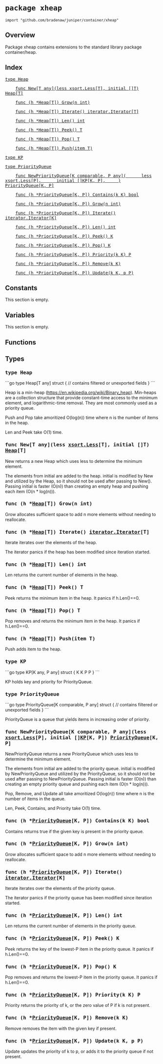 # `package xheap`

```
import "github.com/bradenaw/juniper/container/xheap"
```

## Overview

Package xheap contains extensions to the standard library package container/heap.


## Index

<samp><a href="#Heap">type Heap</a></samp>

<samp>&nbsp;&nbsp;&nbsp;&nbsp;<a href="#New">func New[T any](less xsort.Less[T], initial []T) Heap[T]</a></samp>

<samp>&nbsp;&nbsp;&nbsp;&nbsp;<a href="#Grow">func (h *Heap[T]) Grow(n int)</a></samp>

<samp>&nbsp;&nbsp;&nbsp;&nbsp;<a href="#Iterate">func (h *Heap[T]) Iterate() iterator.Iterator[T]</a></samp>

<samp>&nbsp;&nbsp;&nbsp;&nbsp;<a href="#Len">func (h *Heap[T]) Len() int</a></samp>

<samp>&nbsp;&nbsp;&nbsp;&nbsp;<a href="#Peek">func (h *Heap[T]) Peek() T</a></samp>

<samp>&nbsp;&nbsp;&nbsp;&nbsp;<a href="#Pop">func (h *Heap[T]) Pop() T</a></samp>

<samp>&nbsp;&nbsp;&nbsp;&nbsp;<a href="#Push">func (h *Heap[T]) Push(item T)</a></samp>

<samp><a href="#KP">type KP</a></samp>

<samp><a href="#PriorityQueue">type PriorityQueue</a></samp>

<samp>&nbsp;&nbsp;&nbsp;&nbsp;<a href="#NewPriorityQueue">func NewPriorityQueue[K comparable, P any](
&nbsp;&nbsp;&nbsp;&nbsp;	less xsort.Less[P],
&nbsp;&nbsp;&nbsp;&nbsp;	initial []KP[K, P],
&nbsp;&nbsp;&nbsp;&nbsp;) PriorityQueue[K, P]</a></samp>

<samp>&nbsp;&nbsp;&nbsp;&nbsp;<a href="#Contains">func (h *PriorityQueue[K, P]) Contains(k K) bool</a></samp>

<samp>&nbsp;&nbsp;&nbsp;&nbsp;<a href="#Grow">func (h *PriorityQueue[K, P]) Grow(n int)</a></samp>

<samp>&nbsp;&nbsp;&nbsp;&nbsp;<a href="#Iterate">func (h *PriorityQueue[K, P]) Iterate() iterator.Iterator[K]</a></samp>

<samp>&nbsp;&nbsp;&nbsp;&nbsp;<a href="#Len">func (h *PriorityQueue[K, P]) Len() int</a></samp>

<samp>&nbsp;&nbsp;&nbsp;&nbsp;<a href="#Peek">func (h *PriorityQueue[K, P]) Peek() K</a></samp>

<samp>&nbsp;&nbsp;&nbsp;&nbsp;<a href="#Pop">func (h *PriorityQueue[K, P]) Pop() K</a></samp>

<samp>&nbsp;&nbsp;&nbsp;&nbsp;<a href="#Priority">func (h *PriorityQueue[K, P]) Priority(k K) P</a></samp>

<samp>&nbsp;&nbsp;&nbsp;&nbsp;<a href="#Remove">func (h *PriorityQueue[K, P]) Remove(k K)</a></samp>

<samp>&nbsp;&nbsp;&nbsp;&nbsp;<a href="#Update">func (h *PriorityQueue[K, P]) Update(k K, p P)</a></samp>


## Constants

This section is empty.

## Variables

This section is empty.

## Functions

## Types

<h3><a id="Heap"></a><samp>type Heap</samp></h3>
```go
type Heap[T any] struct {
	// contains filtered or unexported fields
}
```

Heap is a min-heap (https://en.wikipedia.org/wiki/Binary_heap). Min-heaps are a collection
structure that provide constant-time access to the minimum element, and logarithmic-time removal.
They are most commonly used as a priority queue.

Push and Pop take amoritized O(log(n)) time where n is the number of items in the heap.

Len and Peek take O(1) time.


<h3><a id="New"></a><samp>func New[T any](less <a href="../xsort.html#Less">xsort.Less</a>[T], initial []T) <a href="#Heap">Heap</a>[T]</samp></h3>

New returns a new Heap which uses less to determine the minimum element.

The elements from initial are added to the heap. initial is modified by New and utilized by the
Heap, so it should not be used after passing to New(). Passing initial is faster (O(n)) than
creating an empty heap and pushing each item (O(n * log(n))).


<h3><a id="Grow"></a><samp>func (h *<a href="#Heap">Heap</a>[T]) Grow(n int)</samp></h3>

Grow allocates sufficient space to add n more elements without needing to reallocate.


<h3><a id="Iterate"></a><samp>func (h *<a href="#Heap">Heap</a>[T]) Iterate() <a href="../iterator.html#Iterator">iterator.Iterator</a>[T]</samp></h3>

Iterate iterates over the elements of the heap.

The iterator panics if the heap has been modified since iteration started.


<h3><a id="Len"></a><samp>func (h *<a href="#Heap">Heap</a>[T]) Len() int</samp></h3>

Len returns the current number of elements in the heap.


<h3><a id="Peek"></a><samp>func (h *<a href="#Heap">Heap</a>[T]) Peek() T</samp></h3>

Peek returns the minimum item in the heap. It panics if h.Len()==0.


<h3><a id="Pop"></a><samp>func (h *<a href="#Heap">Heap</a>[T]) Pop() T</samp></h3>

Pop removes and returns the minimum item in the heap. It panics if h.Len()==0.


<h3><a id="Push"></a><samp>func (h *<a href="#Heap">Heap</a>[T]) Push(item T)</samp></h3>

Push adds item to the heap.


<h3><a id="KP"></a><samp>type KP</samp></h3>
```go
type KP[K any, P any] struct {
	K K
	P P
}
```

KP holds key and priority for PriorityQueue.


<h3><a id="PriorityQueue"></a><samp>type PriorityQueue</samp></h3>
```go
type PriorityQueue[K comparable, P any] struct {
	// contains filtered or unexported fields
}
```

PriorityQueue is a queue that yields items in increasing order of priority.


<h3><a id="NewPriorityQueue"></a><samp>func NewPriorityQueue[K comparable, P any](less <a href="../xsort.html#Less">xsort.Less</a>[P], initial []<a href="#KP">KP</a>[K, P]) <a href="#PriorityQueue">PriorityQueue</a>[K, P]</samp></h3>

NewPriorityQueue returns a new PriorityQueue which uses less to determine the minimum element.

The elements from initial are added to the priority queue. initial is modified by
NewPriorityQueue and utilized by the PriorityQueue, so it should not be used after passing to
NewPriorityQueue. Passing initial is faster (O(n)) than creating an empty priority queue and
pushing each item (O(n * log(n))).

Pop, Remove, and Update all take amoritized O(log(n)) time where n is the number of items in the
queue.

Len, Peek, Contains, and Priority take O(1) time.


<h3><a id="Contains"></a><samp>func (h *<a href="#PriorityQueue">PriorityQueue</a>[K, P]) Contains(k K) bool</samp></h3>

Contains returns true if the given key is present in the priority queue.


<h3><a id="Grow"></a><samp>func (h *<a href="#PriorityQueue">PriorityQueue</a>[K, P]) Grow(n int)</samp></h3>

Grow allocates sufficient space to add n more elements without needing to reallocate.


<h3><a id="Iterate"></a><samp>func (h *<a href="#PriorityQueue">PriorityQueue</a>[K, P]) Iterate() <a href="../iterator.html#Iterator">iterator.Iterator</a>[K]</samp></h3>

Iterate iterates over the elements of the priority queue.

The iterator panics if the priority queue has been modified since iteration started.


<h3><a id="Len"></a><samp>func (h *<a href="#PriorityQueue">PriorityQueue</a>[K, P]) Len() int</samp></h3>

Len returns the current number of elements in the priority queue.


<h3><a id="Peek"></a><samp>func (h *<a href="#PriorityQueue">PriorityQueue</a>[K, P]) Peek() K</samp></h3>

Peek returns the key of the lowest-P item in the priority queue. It panics if h.Len()==0.


<h3><a id="Pop"></a><samp>func (h *<a href="#PriorityQueue">PriorityQueue</a>[K, P]) Pop() K</samp></h3>

Pop removes and returns the lowest-P item in the priority queue. It panics if h.Len()==0.


<h3><a id="Priority"></a><samp>func (h *<a href="#PriorityQueue">PriorityQueue</a>[K, P]) Priority(k K) P</samp></h3>

Priority returns the priority of k, or the zero value of P if k is not present.


<h3><a id="Remove"></a><samp>func (h *<a href="#PriorityQueue">PriorityQueue</a>[K, P]) Remove(k K)</samp></h3>

Remove removes the item with the given key if present.


<h3><a id="Update"></a><samp>func (h *<a href="#PriorityQueue">PriorityQueue</a>[K, P]) Update(k K, p P)</samp></h3>

Update updates the priority of k to p, or adds it to the priority queue if not present.


